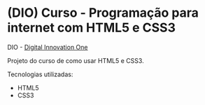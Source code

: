 # (DIO) Curso - Programação para internet com HTML5 e CSS3

DIO - [Digital Innovation One](https://digitalinnovation.one/sign-up?ref=FBAIQEAO9X "Digital Innovation One")

Projeto do curso de como usar HTML5 e CSS3.

Tecnologias utilizadas:
- HTML5
- CSS3
